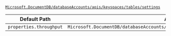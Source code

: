 [`Microsoft.DocumentDB/databaseAccounts/apis/keyspaces/tables/settings`](https://docs.microsoft.com/en-us/azure/templates/microsoft.documentdb/databaseaccounts/apis/keyspaces/tables/settings)

| Default Path | Alias |
|---|---|
| `properties.throughput` | `Microsoft.DocumentDB/databaseAccounts/apis/keyspaces/tables/settings/throughput` |

